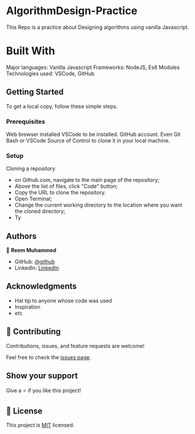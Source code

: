 # AlgorithmDesign-Practice
This Repo is a practice about Designing algorithms using vanilla Javascript.

# Built With
Major languages: Vanilla Javascript
Frameworks: NodeJS, Es6 Modules
Technologies used: VSCode, GitHub


## Getting Started
To get a local copy, follow these simple steps.

### Prerequisites
Web browser installed
VSCode to be installed.
GitHub account.
Even Git Bash or VSCode Source of Control to clone it in your local machine.

### Setup
Cloning a repository
* on Github.com, navigate to the main page of the repository;
* Above the list of files, click "Code" button; 
* Copy the URL to clone the repository.
* Open Terminal;
* Change the current working directory to the location where you want the cloned directory; 
* Ty


## Authors

👤 **Reem Muhammed**

- GitHub: [@github](https://github.com/ReemMohamedAbdelfatah)
- LinkedIn: [LinkedIn](https://www.linkedin.com/in/reem-abd-el-fatah-a07543116)

## Acknowledgments

- Hat tip to anyone whose code was used
- Inspiration
- etc


## 🤝 Contributing

Contributions, issues, and feature requests are welcome!

Feel free to check the [issues page](../../issues/).

## Show your support

Give a ⭐️ if you like this project!


## 📝 License

This project is [MIT](./LICENSE) licensed.
